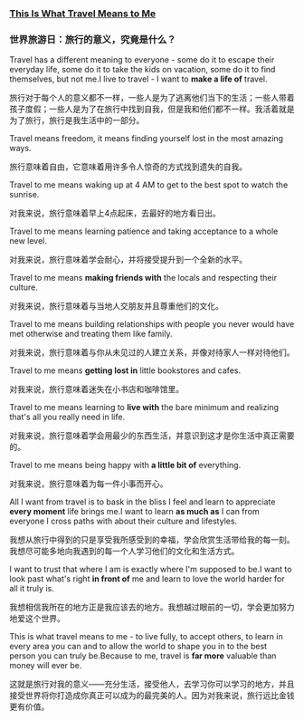 ### [This Is What Travel Means to Me](https://web.shanbay.com/reading/web-news/articles/epnjg)
### 世界旅游日：旅行的意义，究竟是什么？

Travel has a different meaning to everyone - some do it to escape their everyday life, some do it to take the kids on vacation, some do it to find themselves, but not me.I live to travel - I want to **make a life of** travel.

旅行对于每个人的意义都不一样，一些人是为了逃离他们当下的生活；一些人带着孩子度假；一些人是为了在旅行中找到自我，但是我和他们都不一样。我活着就是为了旅行，旅行是我生活中的一部分。

Travel means freedom, it means finding yourself lost in the most amazing ways.

旅行意味着自由，它意味着用许多令人惊奇的方式找到遗失的自我。

Travel to me means waking up at 4 AM to get to the best spot to watch the sunrise.

对我来说，旅行意味着早上4点起床，去最好的地方看日出。

Travel to me means learning patience and taking acceptance to a whole new level.

对我来说，旅行意味着学会耐心，并将接受提升到一个全新的水平。

Travel to me means **making friends with** the locals and respecting their culture.

对我来说，旅行意味着与当地人交朋友并且尊重他们的文化。

Travel to me means building relationships with people you never would have met otherwise and treating them like family.

对我来说，旅行意味着与你从未见过的人建立关系，并像对待家人一样对待他们。

Travel to me means **getting lost in** little bookstores and cafes.

对我来说，旅行意味着迷失在小书店和咖啡馆里。

Travel to me means learning to **live with** the bare minimum and realizing that's all you really need in life.

对我来说，旅行意味着学会用最少的东西生活，并意识到这才是你生活中真正需要的。

Travel to me means being happy with **a little bit of** everything.

对我来说，旅行意味着为每一件小事而开心。

All I want from travel is to bask in the bliss I feel and learn to appreciate **every moment** life brings me.I want to learn **as much as** I can from everyone I cross paths with about their culture and lifestyles.

我想从旅行中得到的只是享受我所感受到的幸福，学会欣赏生活带给我的每一刻。我想尽可能多地向我遇到的每一个人学习他们的文化和生活方式。

I want to trust that where I am is exactly where I'm supposed to be.I want to look past what's right **in front of** me and learn to love the world harder for all it truly is.

我想相信我所在的地方正是我应该去的地方。我想越过眼前的一切，学会更加努力地爱这个世界。

This is what travel means to me - to live fully, to accept others, to learn in every area you can and to allow the world to shape you in to the best person you can truly be.Because to me, travel is **far more** valuable than money will ever be.

这就是旅行对我的意义——充分生活，接受他人，去学习你可以学习的地方，并且接受世界将你打造成你真正可以成为的最完美的人。因为对我来说，旅行远比金钱更有价值。
